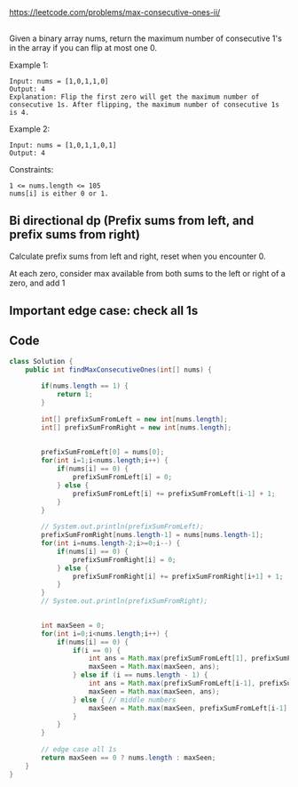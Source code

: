 

##

https://leetcode.com/problems/max-consecutive-ones-ii/

##

Given a binary array nums, return the maximum number of consecutive 1's in the array if you can flip at most one 0.

 

Example 1:
```
Input: nums = [1,0,1,1,0]
Output: 4
Explanation: Flip the first zero will get the maximum number of consecutive 1s. After flipping, the maximum number of consecutive 1s is 4.
```
Example 2:
```
Input: nums = [1,0,1,1,0,1]
Output: 4
 ```

Constraints:
```
1 <= nums.length <= 105
nums[i] is either 0 or 1.
```

## Bi directional dp (Prefix sums from left, and prefix sums from right)

Calculate prefix sums from left and right, reset when you encounter 0.

At each zero, consider max available from both sums to the left or right of a zero, and add 1

## Important edge case: check all 1s

## Code

```java
class Solution {
    public int findMaxConsecutiveOnes(int[] nums) {
     
        if(nums.length == 1) {
            return 1;
        }
        
        int[] prefixSumFromLeft = new int[nums.length];
        int[] prefixSumFromRight = new int[nums.length];
        
        
        prefixSumFromLeft[0] = nums[0];
        for(int i=1;i<nums.length;i++) {
            if(nums[i] == 0) {
                prefixSumFromLeft[i] = 0;
            } else {
                prefixSumFromLeft[i] += prefixSumFromLeft[i-1] + 1;
            }
        }
        
        // System.out.println(prefixSumFromLeft);
        prefixSumFromRight[nums.length-1] = nums[nums.length-1];
        for(int i=nums.length-2;i>=0;i--) {
            if(nums[i] == 0) {
                prefixSumFromRight[i] = 0;
            } else {
                prefixSumFromRight[i] += prefixSumFromRight[i+1] + 1;
            }
        }
        // System.out.println(prefixSumFromRight);

        
        int maxSeen = 0;
        for(int i=0;i<nums.length;i++) {
            if(nums[i] == 0) {
                if(i == 0) {
                    int ans = Math.max(prefixSumFromLeft[1], prefixSumFromRight[1]) + 1;
                    maxSeen = Math.max(maxSeen, ans);
                } else if (i == nums.length - 1) {
                    int ans = Math.max(prefixSumFromLeft[i-1], prefixSumFromRight[i-1]) + 1;
                    maxSeen = Math.max(maxSeen, ans);
                } else { // middle numbers
                    maxSeen = Math.max(maxSeen, prefixSumFromLeft[i-1] + prefixSumFromRight[i+1] + 1);
                }
            }
        }
        
        // edge case all 1s
        return maxSeen == 0 ? nums.length : maxSeen;
    }    
}
```


